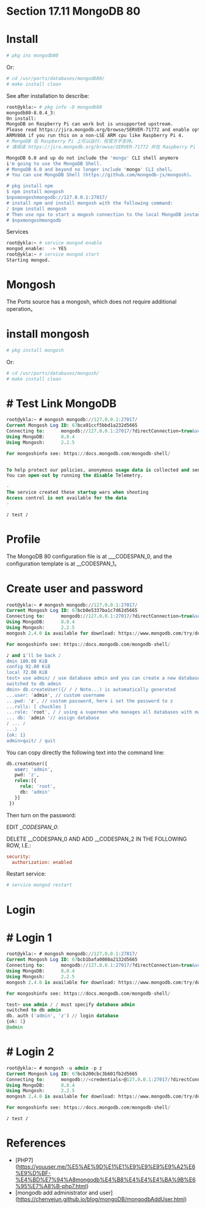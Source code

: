 # Section 17.11 MongoDB 80

# Install

```sh
# pkg ins mongodb80
```

Or:

```sh
# cd /usr/ports/databases/mongodb80/ 
# make install clean
```

See after installation to describe:

```sh
root@ykla:~ # pkg info -D mongodb80
mongodb80-8.0.4_3:
On install:
MongoDB on Raspberry Pi can work but is unsupported upstream.
Please read https://jira.mongodb.org/browse/SERVER-71772 and enable option
ARMV80A if you run this on a non-LSE ARM cpu like Raspberry Pi 4.
# MongoDB 在 Raspberry Pi 上可以运行，但官方不支持。
# 请阅读 https://jira.mongodb.org/browse/SERVER-71772 并在 Raspberry Pi 4 等非 LSE ARM CPU 上启用 ARMV80A 选项。

MongoDB 6.0 and up do not include the 'mongo' CLI shell anymore
i'm going to use the MongoDB Shell.
# MongoDB 6.0 and beyond no longer include 'mongo' CLI shell。
# You can use MongoDB Shell (https://github.com/mongodb-js/mongosh)。

# pkg install npm
$ npm install mongosh
$npxmongoshmongodb://127.0.0.1:27017/
# install npm and install mongosh with the following command:
♪ $npm install mongosh
# Then use npx to start a mogosh connection to the local MongoDB instance:
# $npxmongoshmongodb
````

Services

```sh
root@ykla:~ # service mongod enable
mongod_enable:  -> YES
root@ykla:~ # service mongod start
Starting mongod.
```

# Mongosh

The Ports source has a mongosh, which does not require additional operation。

# install mongosh

```sh
# pkg install mongosh
```

Or:

```sh
# cd /usr/ports/databases/mongosh/
# make install clean
```

# # Test Link MongoDB

```sql
root@ykla:~ # mongosh mongodb://127.0.0.1:27017/
Current Mongosh Log ID:	67bca91ccf5bbd1a232d5665
Connecting to:		mongodb://127.0.0.1:27017/?directConnection=true&serverSelectionTimeoutMS=2000&appName=mongosh+2.2.5
Using MongoDB:		8.0.4
Using Mongosh:		2.2.5

For mongoshinfo see: https://docs.mongodb.com/mongodb-shell/


To help protect our policies, anonymous usage data is collected and sent to MongoDB periodically (https://www.mongodb.com/legal/privacy-policy).
You can open-out by running the disable Telemetry.

-
The service created these startup wars when shooting
Access control is not available for the data
-

♪ test ♪
````

# Profile

The MongoDB 80 configuration file is at ___CODESPAN_0, and the configuration template is at __CODESPAN_1。


# Create user and password



```sql
root@ykla:~ # mongosh mongodb://127.0.0.1:27017/
Current Mongosh Log ID:	67bcb0e5337ba1c7d62d5665
Connecting to:		mongodb://127.0.0.1:27017/?directConnection=true&serverSelectionTimeoutMS=2000&appName=mongosh+2.2.5
Using MongoDB:		8.0.4
Using Mongosh:		2.2.5
mongosh 2.4.0 is available for download: https://www.mongodb.com/try/download/shell

For mongoshinfo see: https://docs.mongodb.com/mongodb-shell/

♪ and i'll be back ♪
dmin 180.00 KiB
config 92.00 KiB
local 72.00 KiB
test> use admin/ / use database admin and you can create a new database
switched to db admin
dmin> db.createUser({/ / / Note...) is automatically generated
...user: 'admin', // custom username
...pwd: 'z', // custom password, here i set the password to z
...rolls: [ chuckles ]
...role: 'root', / / using a superman who manages all databases with maximum access
... db: 'admin '// assign database
♪ ... ♪
...)
{ok: 1}
admin>quit/ / quit
````

You can copy directly the following text into the command line:

```sql
db.createUser({ 
   user: 'admin',    
   pwd: 'z', 
   roles:[{
     role: 'root',   
     db: 'admin'   
   }]
 })
```

Then turn on the password:

EDIT __CODESPAN_0_:

DELETE __CODESPAN_0 AND ADD __CODESPAN_2 IN THE FOLLOWING ROW, I.E.:

```ini
security:
  authorization: enabled
```

Restart service:

```sh
# service mongod restart
```


# Login

# # Login 1

```sql
root@ykla:~ # mongosh mongodb://127.0.0.1:27017/
Current Mongosh Log ID:	67bcb1bafa0080a2132d5665
Connecting to:		mongodb://127.0.0.1:27017/?directConnection=true&serverSelectionTimeoutMS=2000&appName=mongosh+2.2.5
Using MongoDB:		8.0.4
Using Mongosh:		2.2.5
mongosh 2.4.0 is available for download: https://www.mongodb.com/try/download/shell

For mongoshinfo see: https://docs.mongodb.com/mongodb-shell/

test> use admin / / must specify database admin
switched to db admin
db. auth ('admin', 'z') // login database
{ok: 1}
@admin
````

# # Login 2

```sql
root@ykla:~ # mongosh -u admin -p z
Current Mongosh Log ID:	67bcb200cbc3b601fb2d5665
Connecting to:		mongodb://<credentials>@127.0.0.1:27017/?directConnection=true&serverSelectionTimeoutMS=2000&appName=mongosh+2.2.5
Using MongoDB:		8.0.4
Using Mongosh:		2.2.5
mongosh 2.4.0 is available for download: https://www.mongodb.com/try/download/shell

For mongoshinfo see: https://docs.mongodb.com/mongodb-shell/

♪ test ♪
````

# References

- [PHP7] (https://youuser.me/%E5%AE%9D%E1%E1%E9%E9%E9%E9%A2%E6%E9%D%BF-%E4%BD%E7%94%A8mongodb%E4%B8%E4%E4%E4%BA%9B%E6%95%E7%A8%B-php7.html)
- [mongodb add administrator and user] (https://chenyejun.github.io/blog/mongoDB/mongodbAddUser.html)
